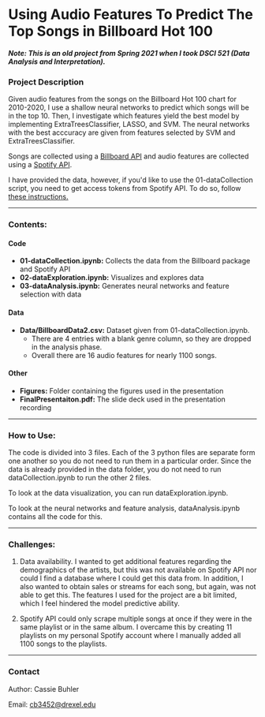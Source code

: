 # Using Audio Features To Predict The Top Songs in Billboard Hot 100

***Note: This is an old project from Spring 2021 when I took DSCI 521 (Data Analysis and Interpretation).***

### Project Description
Given audio features from the songs on the Billboard Hot 100 chart for 2010-2020, I use a shallow neural networks to predict which songs will be in the top 10. Then, I investigate which features yield the best model by implementing ExtraTreesClassifier, LASSO, and SVM. The neural networks with the best acccuracy are given from features selected by SVM and ExtraTreesClassifier. 

Songs are collected using a [Billboard API](https://github.com/guoguo12/billboard-charts) and audio features are collected using a [Spotify API](https://tekore.readthedocs.io/en/stable/). 

I have provided the data, however, if you'd like to use the 01-dataCollection script, you need to get access tokens from Spotify API. To do so, follow 
<a href="https://developer.spotify.com/documentation/web-api/tutorials/getting-started" target="_blank" rel="noopener noreferrer">these instructions.</a> 

---

### Contents: 
#### Code
- **01-dataCollection.ipynb:** Collects the data from the Billboard package and Spotify API
- **02-dataExploration.ipynb:** Visualizes and explores data 
- **03-dataAnalysis.ipynb:** Generates neural networks and feature selection with data

#### Data
- **Data/BillboardData2.csv:** Dataset given from 01-dataCollection.ipynb.
  - There are 4 entries with a blank genre column, so they are dropped in the analysis phase. 
  - Overall there are 16 audio features for nearly 1100 songs. 

#### Other
- **Figures:** Folder containing the figures used in the presentation
- **FinalPresentaiton.pdf:** The slide deck used in the presentation recording 

---

### How to Use:
The code is divided into 3 files. Each of the 3 python files are separate form one another so you do not need to run them in a particular order. Since the data is already provided in the data folder, you do not need to run dataCollection.ipynb to run the other 2 files. 

To look at the data visualization, you can run dataExploration.ipynb. 

To look at the neural networks and feature analysis, dataAnalysis.ipynb contains all the code for this. 

---

### Challenges: 

1. Data availability. I wanted to get additional features regarding the demographics of the artists, but this was not available on Spotify API nor could I find a database where I could get this data from. In addition, I also wanted to obtain sales or streams for each song, but again, was not able to get this. The features I used for the project are a bit limited, which I feel hindered the model predictive ability. 

2. Spotify API could only scrape multiple songs at once if they were in the same playlist or in the same album. I overcame this by creating 11 playlists on my personal Spotify account where I manually added all 1100 songs to the playlists. 


--- 

### Contact 

Author: Cassie Buhler

Email: cb3452@drexel.edu
